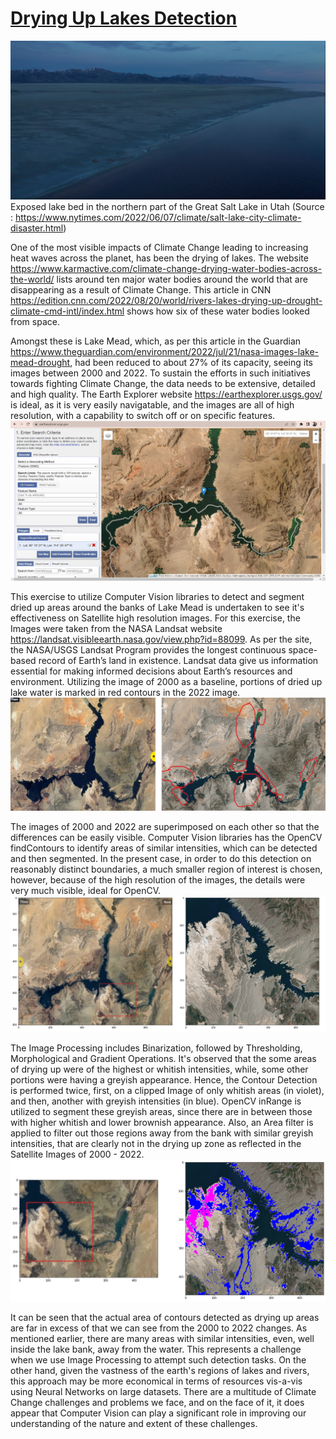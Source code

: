 # <u> Drying Up Lakes Detection </u>


![Images/great_salt_lake_utah.png](./Images/great_salt_lake_utah.png)
Exposed lake bed in the northern part of the Great Salt Lake in Utah (Source : https://www.nytimes.com/2022/06/07/climate/salt-lake-city-climate-disaster.html)


One of the most visible impacts of Climate Change leading to increasing heat waves across the planet, has been the drying of lakes. The website https://www.karmactive.com/climate-change-drying-water-bodies-across-the-world/ lists around ten major water bodies around the world that are disappearing as a result of Climate Change. This article in CNN https://edition.cnn.com/2022/08/20/world/rivers-lakes-drying-up-drought-climate-cmd-intl/index.html shows how six of these water bodies looked from space. 


Amongst these is Lake Mead, which, as per this article in the Guardian https://www.theguardian.com/environment/2022/jul/21/nasa-images-lake-mead-drought, had been reduced to about 27% of its capacity, seeing its images between 2000 and 2022. To sustain the efforts in such initiatives towards fighting Climate Change, the data needs to be extensive, detailed and high quality. The Earth Explorer website https://earthexplorer.usgs.gov/ is ideal, as it is very easily navigatable, and the images are all of high resolution, with a capability to switch off or on specific features. ![earth_explorer.png](./Images/earth_explorer.png)


This exercise to utilize Computer Vision libraries to detect and segment dried up areas around the banks of Lake Mead is undertaken to see it's effectiveness on Satellite high resolution images. For this exercise, the Images were taken from the NASA Landsat website https://landsat.visibleearth.nasa.gov/view.php?id=88099. As per the site, the NASA/USGS Landsat Program provides the longest continuous space-based record of Earth’s land in existence. Landsat data give us information essential for making informed decisions about Earth’s resources and environment.  Utilizing the image of 2000 as a baseline, portions of dried up lake water is marked in red contours in the 2022 image.  ![side_by_side.png](./Images/side_by_side.png)


The images of 2000 and 2022 are superimposed on each other so that the differences can be easily visible. Computer Vision libraries has the OpenCV findContours to identify areas of similar intensities, which can be detected and then segmented. In the present case, in order to do this detection on reasonably distinct boundaries, a much smaller region of interest is chosen, however, because of the high resolution of the images, the details were very much visible, ideal for OpenCV. ![overlap_and_larger_roi.png](./Images/overlap_and_larger_roi.png) 


The Image Processing includes Binarization, followed by Thresholding, Morphological and Gradient Operations. It's observed that the some areas of drying up were of the highest or whitish intensities, while, some other portions were having a greyish appearance. Hence, the Contour Detection is performed twice, first, on a clipped Image of only whitish areas (in violet), and then, another with greyish intensities (in blue). OpenCV inRange is utilized to segment these greyish areas, since there are in between those with higher whitish and lower brownish appearance. Also, an Area filter is applied to filter out those regions away from the bank with similar greyish intensities, that are clearly not in the drying up zone as reflected in the Satellite Images of 2000 - 2022. ![final_detection.png](./Images/final_detection.png)


It can be seen that the actual area of contours detected as drying up areas are far in excess of that we can see from the 2000 to 2022 changes. As mentioned earlier, there are many areas with similar intensities, even, well inside the lake bank, away from the water. This represents a challenge when we use Image Processing to attempt such detection tasks. On the other hand, given the vastness of the earth's regions of lakes and rivers, this approach may be more economical in terms of resources vis-a-vis using Neural Networks on large datasets. There are a multitude of Climate Change challenges and problems we face, and on the face of it, it does appear that Computer Vision can play a significant role in improving our understanding of the nature and extent of these challenges.
